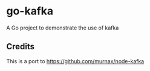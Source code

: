 # go-kafka
A Go project to demonstrate the use of kafka



## Credits
This is a port to https://github.com/murnax/node-kafka 
